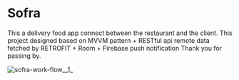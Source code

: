 # Sofra
This a delivery food app connect between the restaurant and the client. 
This project designed based on MVVM pattern + RESTful api remote data fetched by RETROFIT + Room + Firebase push notification Thank you for passing by.

![sofra-work-flow__1_](https://user-images.githubusercontent.com/63857459/93516483-619f6480-f92a-11ea-9421-56b186f7e6b5.jpg)
